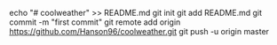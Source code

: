 echo "# coolweather" >> README.md
git init
git add README.md
git commit -m "first commit"
git remote add origin https://github.com/Hanson96/coolweather.git
git push -u origin master
